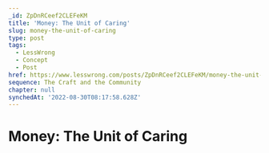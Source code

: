 ```yaml
---
_id: ZpDnRCeef2CLEFeKM
title: 'Money: The Unit of Caring'
slug: money-the-unit-of-caring
type: post
tags:
  - LessWrong
  - Concept
  - Post
href: https://www.lesswrong.com/posts/ZpDnRCeef2CLEFeKM/money-the-unit-of-caring
sequence: The Craft and the Community
chapter: null
synchedAt: '2022-08-30T08:17:58.628Z'
---
```


# Money: The Unit of Caring
